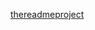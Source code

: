 [thereadmeproject](https://github.blog/2021-09-14-the-readme-project-a-look-back-community-stories/)
